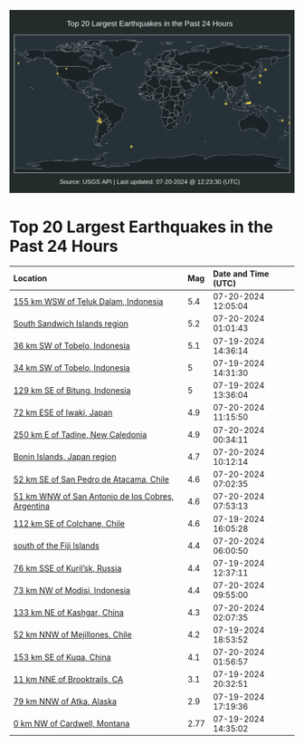 ![Map](./map.png)

# Top 20 Largest Earthquakes in the Past 24 Hours

| Location | Mag | Date and Time (UTC) |
|:---|:---|:---|
| [155 km WSW of Teluk Dalam, Indonesia](https://earthquake.usgs.gov/earthquakes/eventpage/us7000n0gn) | 5.4 | 07-20-2024 12:05:04 |
| [South Sandwich Islands region](https://earthquake.usgs.gov/earthquakes/eventpage/us7000n0em) | 5.2 | 07-20-2024 01:01:43 |
| [36 km SW of Tobelo, Indonesia](https://earthquake.usgs.gov/earthquakes/eventpage/us7000n09f) | 5.1 | 07-19-2024 14:36:14 |
| [34 km SW of Tobelo, Indonesia](https://earthquake.usgs.gov/earthquakes/eventpage/us7000n09e) | 5 | 07-19-2024 14:31:30 |
| [129 km SE of Bitung, Indonesia](https://earthquake.usgs.gov/earthquakes/eventpage/us7000n095) | 5 | 07-19-2024 13:36:04 |
| [72 km ESE of Iwaki, Japan](https://earthquake.usgs.gov/earthquakes/eventpage/us7000n0gi) | 4.9 | 07-20-2024 11:15:50 |
| [250 km E of Tadine, New Caledonia](https://earthquake.usgs.gov/earthquakes/eventpage/us7000n0ei) | 4.9 | 07-20-2024 00:34:11 |
| [Bonin Islands, Japan region](https://earthquake.usgs.gov/earthquakes/eventpage/us7000n0g8) | 4.7 | 07-20-2024 10:12:14 |
| [52 km SE of San Pedro de Atacama, Chile](https://earthquake.usgs.gov/earthquakes/eventpage/us7000n0fu) | 4.6 | 07-20-2024 07:02:35 |
| [51 km WNW of San Antonio de los Cobres, Argentina](https://earthquake.usgs.gov/earthquakes/eventpage/us7000n0fx) | 4.6 | 07-20-2024 07:53:13 |
| [112 km SE of Colchane, Chile](https://earthquake.usgs.gov/earthquakes/eventpage/us7000n09y) | 4.6 | 07-19-2024 16:05:28 |
| [south of the Fiji Islands](https://earthquake.usgs.gov/earthquakes/eventpage/us7000n0fp) | 4.4 | 07-20-2024 06:00:50 |
| [76 km SSE of Kuril’sk, Russia](https://earthquake.usgs.gov/earthquakes/eventpage/us7000n08y) | 4.4 | 07-19-2024 12:37:11 |
| [73 km NW of Modisi, Indonesia](https://earthquake.usgs.gov/earthquakes/eventpage/us7000n0g7) | 4.4 | 07-20-2024 09:55:00 |
| [133 km NE of Kashgar, China](https://earthquake.usgs.gov/earthquakes/eventpage/us7000n0eu) | 4.3 | 07-20-2024 02:07:35 |
| [52 km NNW of Mejillones, Chile](https://earthquake.usgs.gov/earthquakes/eventpage/us7000n0cl) | 4.2 | 07-19-2024 18:53:52 |
| [153 km SE of Kuqa, China](https://earthquake.usgs.gov/earthquakes/eventpage/us7000n0er) | 4.1 | 07-20-2024 01:56:57 |
| [11 km NNE of Brooktrails, CA](https://earthquake.usgs.gov/earthquakes/eventpage/nc75037047) | 3.1 | 07-19-2024 20:32:51 |
| [79 km NNW of Atka, Alaska](https://earthquake.usgs.gov/earthquakes/eventpage/ak02498p9f27) | 2.9 | 07-19-2024 17:19:36 |
| [0 km NW of Cardwell, Montana](https://earthquake.usgs.gov/earthquakes/eventpage/mb90057468) | 2.77 | 07-19-2024 14:35:02 |
